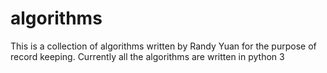 # algorithms
This is a collection of algorithms written by Randy Yuan for the purpose of record keeping.
Currently all the algorithms are written in python 3